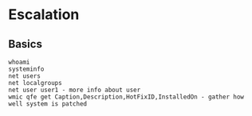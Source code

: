 # Escalation
## Basics

```
whoami 
systeminfo 
net users 
net localgroups
net user user1 - more info about user
wmic qfe get Caption,Description,HotFixID,InstalledOn - gather how well system is patched
```
